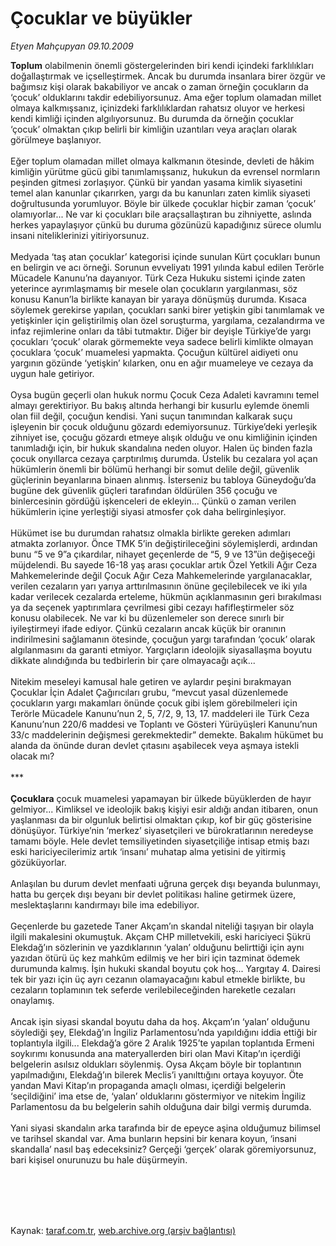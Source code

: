 # Çocuklar ve büyükler

*Etyen Mahçupyan 09.10.2009*

<div class="taraf_structure_2col_1zq">
<div class="margen_n">



 <p><b>Toplum</b> olabilmenin önemli göstergelerinden biri kendi içindeki farklılıkları doğallaştırmak ve içselleştirmek. Ancak bu durumda insanlara birer özgür ve bağımsız kişi olarak bakabiliyor ve ancak o zaman örneğin çocukların da ‘çocuk’ olduklarını takdir edebiliyorsunuz. Ama eğer toplum olamadan millet olmaya kalkmışsanız, içinizdeki farklılıklardan rahatsız oluyor ve herkesi kendi kimliği içinden algılıyorsunuz. Bu durumda da örneğin çocuklar ‘çocuk’ olmaktan çıkıp belirli bir kimliğin uzantıları veya araçları olarak görülmeye başlanıyor. <br/><br/>Eğer toplum olamadan millet olmaya kalkmanın ötesinde, devleti de hâkim kimliğin yürütme gücü gibi tanımlamışsanız, hukukun da evrensel normların peşinden gitmesi zorlaşıyor. Çünkü bir yandan yasama kimlik siyasetini temel alan kanunlar çıkarırken, yargı da bu kanunları zaten kimlik siyaseti doğrultusunda yorumluyor. Böyle bir ülkede çocuklar hiçbir zaman ‘çocuk’ olamıyorlar... Ne var ki çocukları bile araçsallaştıran bu zihniyette, aslında herkes yapaylaşıyor çünkü bu duruma gözünüzü kapadığınız sürece olumlu insani niteliklerinizi yitiriyorsunuz. <br/><br/>Medyada ‘taş atan çocuklar’ kategorisi içinde sunulan Kürt çocukları bunun en belirgin ve acı örneği. Sorunun evveliyatı 1991 yılında kabul edilen Terörle Mücadele Kanunu’na dayanıyor. Türk Ceza Hukuku sistemi içinde zaten yeterince ayrımlaşmamış bir mesele olan çocukların yargılanması, söz konusu Kanun’la birlikte kanayan bir yaraya dönüşmüş durumda. Kısaca söylemek gerekirse yapılan, çocukları sanki birer yetişkin gibi tanımlamak ve yetişkinler için geliştirilmiş olan özel soruşturma, yargılama, cezalandırma ve infaz rejimlerine onları da tâbi tutmaktır. Diğer bir deyişle Türkiye’de yargı çocukları ‘çocuk’ olarak görmemekte veya sadece belirli kimlikte olmayan çocuklara ‘çocuk’ muamelesi yapmakta. Çocuğun kültürel aidiyeti onu yargının gözünde ‘yetişkin’ kılarken, onu en ağır muameleye ve cezaya da uygun hale getiriyor. <br/><br/>Oysa bugün geçerli olan hukuk normu Çocuk Ceza Adaleti kavramını temel almayı gerektiriyor. Bu bakış altında herhangi bir kusurlu eylemde önemli olan fiil değil, çocuğun kendisi. Yani suçun tanımından kalkarak suçu işleyenin bir çocuk olduğunu gözardı edemiyorsunuz. Türkiye’deki yerleşik zihniyet ise, çocuğu gözardı etmeye alışık olduğu ve onu kimliğinin içinden tanımladığı için, bir hukuk skandalına neden oluyor. Halen üç binden fazla çocuk onyıllarca cezaya çarptırılmış durumda. Üstelik bu cezalara yol açan hükümlerin önemli bir bölümü herhangi bir somut delile değil, güvenlik güçlerinin beyanlarına binaen alınmış. İsterseniz bu tabloya Güneydoğu’da bugüne dek güvenlik güçleri tarafından öldürülen 356 çocuğu ve binlercesinin gördüğü işkenceleri de ekleyin... Çünkü o zaman verilen hükümlerin içine yerleştiği siyasi atmosfer çok daha belirginleşiyor. <br/><br/>Hükümet ise bu durumdan rahatsız olmakla birlikte gereken adımları atmakta zorlanıyor. Önce TMK 5’in değiştirileceğini söylemişlerdi, ardından bunu “5 ve 9”a çıkardılar, nihayet geçenlerde de “5, 9 ve 13”ün değişeceği müjdelendi. Bu sayede 16-18 yaş arası çocuklar artık Özel Yetkili Ağır Ceza Mahkemelerinde değil Çocuk Ağır Ceza Mahkemelerinde yargılanacaklar, verilen cezaların yarı yarıya arttırılmasının önüne geçilebilecek ve iki yıla kadar verilecek cezalarda erteleme, hükmün açıklanmasının geri bırakılması ya da seçenek yaptırımlara çevrilmesi gibi cezayı hafifleştirmeler söz konusu olabilecek. Ne var ki bu düzenlemeler son derece sınırlı bir iyileştirmeyi ifade ediyor. Çünkü cezaların ancak küçük bir oranının indirilmesini sağlamanın ötesinde, çocuğun yargı tarafından ‘çocuk’ olarak algılanmasını da garanti etmiyor. Yargıçların ideolojik siyasallaşma boyutu dikkate alındığında bu tedbirlerin bir çare olmayacağı açık... <br/><br/>Nitekim meseleyi kamusal hale getiren ve aylardır peşini bırakmayan Çocuklar İçin Adalet Çağırıcıları grubu, “mevcut yasal düzenlemede çocukların yargı makamları önünde çocuk gibi işlem görebilmeleri için Terörle Mücadele Kanunu’nun 2, 5, 7/2, 9, 13, 17. maddeleri ile Türk Ceza Kanunu’nun 220/6 maddesi ve Toplantı ve Gösteri Yürüyüşleri Kanunu’nun 33/c maddelerinin değişmesi gerekmektedir” demekte. Bakalım hükümet bu alanda da önünde duran devlet çıtasını aşabilecek veya aşmaya istekli olacak mı? <br/><br/>***<b> <br/><br/>Çocuklara</b> çocuk muamelesi yapamayan bir ülkede büyüklerden de hayır gelmiyor... Kimliksel ve ideolojik bakış kişiyi esir aldığı andan itibaren, onun yaşlanması da bir olgunluk belirtisi olmaktan çıkıp, kof bir güç gösterisine dönüşüyor. Türkiye’nin ‘merkez’ siyasetçileri ve bürokratlarının neredeyse tamamı böyle. Hele devlet temsiliyetinden siyasetçiliğe intisap etmiş bazı eski hariciyecilerimiz artık ‘insanı’ muhatap alma yetisini de yitirmiş gözüküyorlar. <br/><br/>Anlaşılan bu durum devlet menfaati uğruna gerçek dışı beyanda bulunmayı, hatta bu gerçek dışı beyanı bir devlet politikası haline getirmek üzere, meslektaşlarını kandırmayı bile ima edebiliyor. <br/><br/>Geçenlerde bu gazetede Taner Akçam’ın skandal niteliği taşıyan bir olayla ilgili makalesini okumuştuk. Akçam CHP milletvekili, eski hariciyeci Şükrü Elekdağ’ın sözlerinin ve yazdıklarının ‘yalan’ olduğunu belirttiği için aynı yazıdan ötürü üç kez mahkûm edilmiş ve her biri için tazminat ödemek durumunda kalmış. İşin hukuki skandal boyutu çok hoş... Yargıtay 4. Dairesi tek bir yazı için üç ayrı cezanın olamayacağını kabul etmekle birlikte, bu cezaların toplamının tek seferde verilebileceğinden hareketle cezaları onaylamış. <br/><br/>Ancak işin siyasi skandal boyutu daha da hoş. Akçam’ın ‘yalan’ olduğunu söylediği şey, Elekdağ’ın İngiliz Parlamentosu’nda yapıldığını iddia ettiği bir toplantıyla ilgili... Elekdağ’a göre 2 Aralık 1925’te yapılan toplantıda Ermeni soykırımı konusunda ana materyallerden biri olan Mavi Kitap’ın içerdiği belgelerin asılsız oldukları söylenmiş. Oysa Akçam böyle bir toplantının yapılmadığını, Elekdağ’ın bilerek Meclis’i yanılttığını ortaya koyuyor. Öte yandan Mavi Kitap’ın propaganda amaçlı olması, içerdiği belgelerin ‘seçildiğini’ ima etse de, ‘yalan’ olduklarını göstermiyor ve nitekim İngiliz Parlamentosu da bu belgelerin sahih olduğuna dair bilgi vermiş durumda. <br/><br/>Yani siyasi skandalın arka tarafında bir de epeyce aşina olduğumuz bilimsel ve tarihsel skandal var. Ama bunların hepsini bir kenara koyun, ‘insani skandalla’ nasıl baş edeceksiniz? Gerçeği ‘gerçek’ olarak göremiyorsunuz, bari kişisel onurunuzu bu hale düşürmeyin.</p>
<br/>
<br/>
<br/>



<br/>


<div id="taraf_not">
</div>

</div>


</div>

Kaynak: [taraf.com.tr](http://www.taraf.com.tr:80/makale/7843.htm), [web.archive.org (arşiv bağlantısı)](http://web.archive.org/web/20091214184139/http://www.taraf.com.tr:80/makale/7843.htm)
